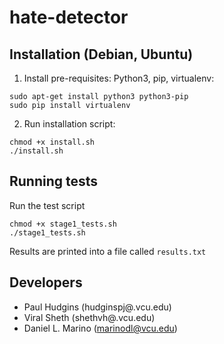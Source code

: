 # hate-detector


## Installation (Debian, Ubuntu)
1. Install pre-requisites: Python3, pip, virtualenv:

```
sudo apt-get install python3 python3-pip
sudo pip install virtualenv
```

2. Run installation script:
```
chmod +x install.sh
./install.sh
```

## Running tests
Run the test script
```
chmod +x stage1_tests.sh
./stage1_tests.sh
```

Results are printed into a file called `results.txt`

## Developers
* Paul Hudgins (hudginspj@.vcu.edu)
* Viral Sheth (shethvh@.vcu.edu)
* Daniel L. Marino (marinodl@vcu.edu)

